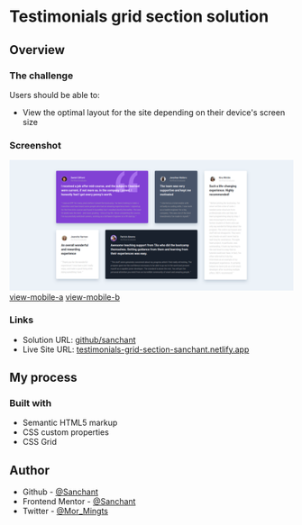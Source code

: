 # Testimonials grid section solution

## Overview

### The challenge

Users should be able to:

- View the optimal layout for the site depending on their device's screen size

### Screenshot

![](./images/screenshot/sc-desktop.png)
[view-mobile-a](./images/screenshot/sc-mobile-a.png)
[view-mobile-b](./images/screenshot/sc-mobile-b.png)
### Links

- Solution URL: [github/sanchant](https://github.com/Sanchant/testimonials-grid-section)
- Live Site URL: [testimonials-grid-section-sanchant.netlify.app](https://testimonials-grid-section-sanchant.netlify.app/)

## My process

### Built with

- Semantic HTML5 markup
- CSS custom properties
- CSS Grid
## Author

- Github - [@Sanchant](https://github.com/Sanchant)
- Frontend Mentor - [@Sanchant](https://www.frontendmentor.io/profile/Sanchant)
- Twitter - [@Mor_Mingts](https://twitter.com/Mor_Mingts)
